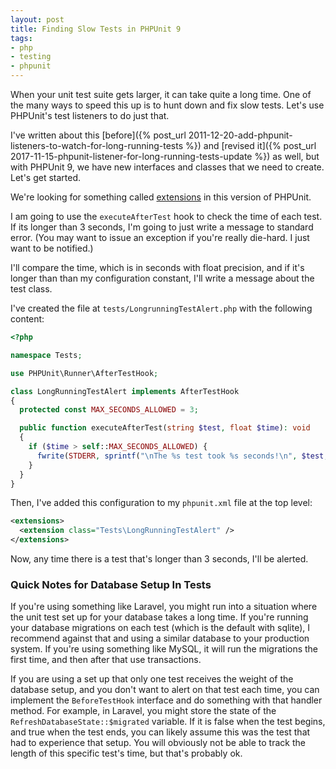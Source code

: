 ```yaml
---
layout: post
title: Finding Slow Tests in PHPUnit 9
tags:
- php
- testing
- phpunit
---
```

When your unit test suite gets larger, it can take quite a long time. One of the many ways to speed this up is to hunt down and fix slow tests.  Let's use PHPUnit's test listeners to do just that.

I've written about this [before]({% post_url 2011-12-20-add-phpunit-listeners-to-watch-for-long-running-tests %}) and [revised it]({% post_url 2017-11-15-phpunit-listener-for-long-running-tests-update %}) as well, but with PHPUnit 9, we have new interfaces and classes that we need to create.  Let's get started.

We're looking for something called [extensions](https://phpunit.readthedocs.io/en/9.5/extending-phpunit.html#extending-the-testrunner) in this version of PHPUnit.

I am going to use the `executeAfterTest` hook to check the time of each test.  If its longer than 3 seconds, I'm going to just write a message to standard error.  (You may want to issue an exception if you're really die-hard. I just want to be notified.)

I'll compare the time, which is in seconds with float precision, and if it's longer than than my configuration constant, I'll write a message about the test class.

I've created the file at `tests/LongrunningTestAlert.php` with the following content:

```php
<?php

namespace Tests;

use PHPUnit\Runner\AfterTestHook;

class LongRunningTestAlert implements AfterTestHook
{
  protected const MAX_SECONDS_ALLOWED = 3;

  public function executeAfterTest(string $test, float $time): void
  {
    if ($time > self::MAX_SECONDS_ALLOWED) {
      fwrite(STDERR, sprintf("\nThe %s test took %s seconds!\n", $test, $time));
    }
  }
}
```

Then, I've added this configuration to my `phpunit.xml` file at the top level:

```xml
<extensions>
  <extension class="Tests\LongRunningTestAlert" />
</extensions>
```

Now, any time there is a test that's longer than 3 seconds, I'll be alerted.

### Quick Notes for Database Setup In Tests

If you're using something like Laravel, you might run into a situation where the unit test set up for your database takes a long time.  If you're running your database migrations on each test (which is the default with sqlite), I recommend against that and using a similar database to your production system.  If you're using something like MySQL, it will run the migrations the first time, and then after that use transactions.

If you are using a set up that only one test receives the weight of the database setup, and you don't want to alert on that test each time, you can implement the `BeforeTestHook` interface and do something with that handler method.  For example, in Laravel, you might store the state of the `RefreshDatabaseState::$migrated` variable.  If it is false when the test begins, and true when the test ends, you can likely assume this was the test that had to experience that setup.  You will obviously not be able to track the length of this specific test's time, but that's probably ok.
